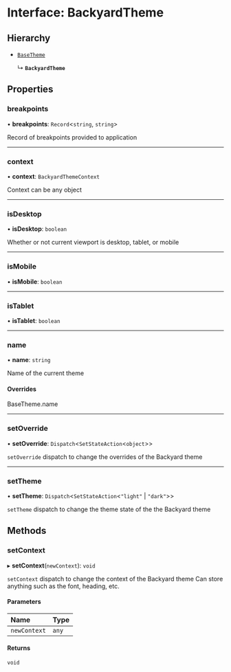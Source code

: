 # Interface: BackyardTheme

## Hierarchy

- [`BaseTheme`](../README.md#basetheme)

  ↳ **`BackyardTheme`**

## Properties

### breakpoints

• **breakpoints**: `Record`<`string`, `string`\>

Record of breakpoints provided to application

___

### context

• **context**: `BackyardThemeContext`

Context can be any object

___

### isDesktop

• **isDesktop**: `boolean`

Whether or not current viewport is desktop, tablet, or mobile

___

### isMobile

• **isMobile**: `boolean`

___

### isTablet

• **isTablet**: `boolean`

___

### name

• **name**: `string`

Name of the current theme

#### Overrides

BaseTheme.name

___

### setOverride

• **setOverride**: `Dispatch`<`SetStateAction`<`object`\>\>

`setOverride` dispatch to change the overrides of the Backyard theme

___

### setTheme

• **setTheme**: `Dispatch`<`SetStateAction`<``"light"`` \| ``"dark"``\>\>

`setTheme` dispatch to change the theme state of the the Backyard theme

## Methods

### setContext

▸ **setContext**(`newContext`): `void`

`setContext` dispatch to change the context of the Backyard theme
Can store anything such as the font, heading, etc.

#### Parameters

| Name | Type |
| :------ | :------ |
| `newContext` | `any` |

#### Returns

`void`
